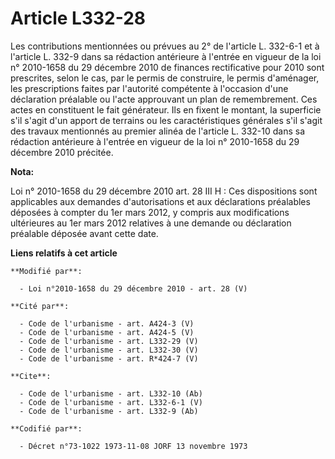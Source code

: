 # Article L332-28

Les contributions mentionnées ou prévues au 2° de l'article L. 332-6-1 et à l'article L. 332-9 dans sa rédaction antérieure à
l'entrée en vigueur de la loi n° 2010-1658 du 29 décembre 2010 de finances rectificative pour 2010 sont prescrites, selon le
cas, par le permis de construire, le permis d'aménager, les prescriptions faites par l'autorité compétente à l'occasion d'une
déclaration préalable ou l'acte approuvant un plan de remembrement. Ces actes en constituent le fait générateur. Ils en
fixent le montant, la superficie s'il s'agit d'un apport de terrains ou les caractéristiques générales s'il s'agit des
travaux mentionnés au premier alinéa de l'article L. 332-10 dans sa rédaction antérieure à l'entrée en vigueur de la loi n°
2010-1658 du 29 décembre 2010 précitée.

**Nota:**

Loi n° 2010-1658 du 29 décembre 2010 art. 28 III H : Ces dispositions sont applicables aux demandes d'autorisations et aux
déclarations préalables déposées à compter du 1er mars 2012, y compris aux modifications ultérieures au 1er mars 2012
relatives à une demande ou déclaration préalable déposée avant cette date.

**Liens relatifs à cet article**

	**Modifié par**:

	  - Loi n°2010-1658 du 29 décembre 2010 - art. 28 (V)

	**Cité par**:

	  - Code de l'urbanisme - art. A424-3 (V)
	  - Code de l'urbanisme - art. A424-5 (V)
	  - Code de l'urbanisme - art. L332-29 (V)
	  - Code de l'urbanisme - art. L332-30 (V)
	  - Code de l'urbanisme - art. R*424-7 (V)

	**Cite**:

	  - Code de l'urbanisme - art. L332-10 (Ab)
	  - Code de l'urbanisme - art. L332-6-1 (V)
	  - Code de l'urbanisme - art. L332-9 (Ab)

	**Codifié par**:

	  - Décret n°73-1022 1973-11-08 JORF 13 novembre 1973
